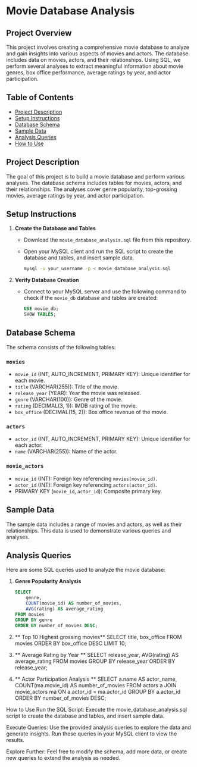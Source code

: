 # Movie Database Analysis

## Project Overview

This project involves creating a comprehensive movie database to analyze and gain insights into various aspects of movies and actors. The database includes data on movies, actors, and their relationships. Using SQL, we perform several analyses to extract meaningful information about movie genres, box office performance, average ratings by year, and actor participation.

## Table of Contents

- [Project Description](#project-description)
- [Setup Instructions](#setup-instructions)
- [Database Schema](#database-schema)
- [Sample Data](#sample-data)
- [Analysis Queries](#analysis-queries)
- [How to Use](#how-to-use)

## Project Description

The goal of this project is to build a movie database and perform various analyses. The database schema includes tables for movies, actors, and their relationships. The analyses cover genre popularity, top-grossing movies, average ratings by year, and actor participation.

## Setup Instructions

1. **Create the Database and Tables**

   - Download the `movie_database_analysis.sql` file from this repository.
   - Open your MySQL client and run the SQL script to create the database and tables, and insert sample data.

     ```bash
     mysql -u your_username -p < movie_database_analysis.sql
     ```

2. **Verify Database Creation**

   - Connect to your MySQL server and use the following command to check if the `movie_db` database and tables are created:

     ```sql
     USE movie_db;
     SHOW TABLES;
     ```

## Database Schema

The schema consists of the following tables:

### `movies`

- `movie_id` (INT, AUTO_INCREMENT, PRIMARY KEY): Unique identifier for each movie.
- `title` (VARCHAR(255)): Title of the movie.
- `release_year` (YEAR): Year the movie was released.
- `genre` (VARCHAR(100)): Genre of the movie.
- `rating` (DECIMAL(3, 1)): IMDB rating of the movie.
- `box_office` (DECIMAL(15, 2)): Box office revenue of the movie.

### `actors`

- `actor_id` (INT, AUTO_INCREMENT, PRIMARY KEY): Unique identifier for each actor.
- `name` (VARCHAR(255)): Name of the actor.

### `movie_actors`

- `movie_id` (INT): Foreign key referencing `movies(movie_id)`.
- `actor_id` (INT): Foreign key referencing `actors(actor_id)`.
- PRIMARY KEY (`movie_id`, `actor_id`): Composite primary key.

## Sample Data

The sample data includes a range of movies and actors, as well as their relationships. This data is used to demonstrate various queries and analyses.

## Analysis Queries

Here are some SQL queries used to analyze the movie database:

1. **Genre Popularity Analysis**

   ```sql
   SELECT
       genre,
       COUNT(movie_id) AS number_of_movies,
       AVG(rating) AS average_rating
   FROM movies
   GROUP BY genre
   ORDER BY number_of_movies DESC;
   
2. ** Top 10 Highest grossing movies** 
SELECT
    title,
    box_office
FROM movies
ORDER BY box_office DESC
LIMIT 10;

3. ** Average Rating by Year **
SELECT
    release_year,
    AVG(rating) AS average_rating
FROM movies
GROUP BY release_year
ORDER BY release_year;

4. ** Actor Participation Analysis **
SELECT
    a.name AS actor_name,
    COUNT(ma.movie_id) AS number_of_movies
FROM actors a
JOIN movie_actors ma ON a.actor_id = ma.actor_id
GROUP BY a.actor_id
ORDER BY number_of_movies DESC;

How to Use
Run the SQL Script: Execute the movie_database_analysis.sql script to create the database and tables, and insert sample data.

Execute Queries: Use the provided analysis queries to explore the data and generate insights. Run these queries in your MySQL client to view the results.

Explore Further: Feel free to modify the schema, add more data, or create new queries to extend the analysis as needed.
